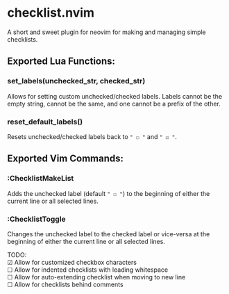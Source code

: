 # checklist.nvim

A short and sweet plugin for neovim for making and managing simple checklists.

## Exported Lua Functions:

### set_labels(unchecked_str, checked_str)
Allows for setting custom unchecked/checked labels. Labels cannot be the empty string, cannot be the same, and one cannot be a prefix of the other.

### reset_default_labels()
Resets unchecked/checked labels back to `" ☐ "` and `" ☑ "`.

## Exported Vim Commands:

### :ChecklistMakeList 
Adds the unchecked label (default `" ☐ "`) to the beginning of either the current line or all selected lines.

### :ChecklistToggle
Changes the unchecked label to the checked label or vice-versa at the beginning of either the current line or all selected lines.

TODO: \
 ☑ Allow for customized checkbox characters \
 ☐ Allow for indented checklists with leading whitespace \
 ☐ Allow for auto-extending checklist when moving to new line \
 ☐ Allow for checklists behind comments
